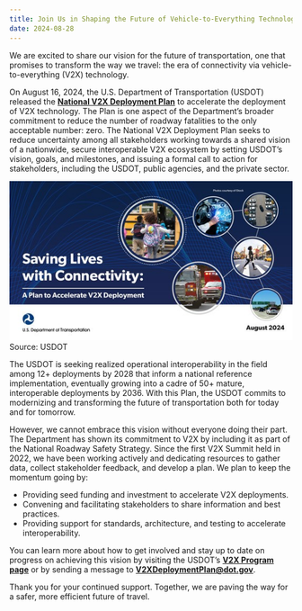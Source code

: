 ```yaml
---
title: Join Us in Shaping the Future of Vehicle-to-Everything Technology
date: 2024-08-28
---
```


We are excited to share our vision for the future of transportation, one that promises to transform the way we travel: the era of connectivity via vehicle-to-everything (V2X) technology.

On August 16, 2024, the U.S. Department of Transportation (USDOT) released the [**National V2X Deployment Plan**](https://www.its.dot.gov/research_areas/emerging_tech/pdf/Accelerate_V2X_Deployment_FINAL.pdf) to accelerate the deployment of V2X technology. The Plan is one aspect of the Department’s broader commitment to reduce the number of roadway fatalities to the only acceptable number: zero. The National V2X Deployment Plan seeks to reduce uncertainty among all stakeholders working towards a shared vision of a nationwide, secure interoperable V2X ecosystem by setting USDOT’s vision, goals, and milestones, and issuing a formal call to action for stakeholders, including the USDOT, public agencies, and the private sector. 

![Saving Lives with Connectivity: A Plan to Accelerate V2X Deployment](press-images/v2x_future.jpg)  
Source: USDOT

The USDOT is seeking realized operational interoperability in the field among 12+ deployments by 2028 that inform a national reference implementation, eventually growing into a cadre of 50+ mature, interoperable deployments by 2036. With this Plan, the USDOT commits to modernizing and transforming the future of transportation both for today and for tomorrow. 

However, we cannot embrace this vision without everyone doing their part. The Department has shown its commitment to V2X by including it as part of the National Roadway Safety Strategy. Since the first V2X Summit held in 2022, we have been working actively and dedicating resources to gather data, collect stakeholder feedback, and develop a plan. We plan to keep the momentum going by:

-   Providing seed funding and investment to accelerate V2X deployments.
-   Convening and facilitating stakeholders to share information and best practices.
-   Providing support for standards, architecture, and testing to accelerate interoperability.

You can learn more about how to get involved and stay up to date on progress on achieving this vision by visiting the USDOT’s [**V2X Program page**](https://www.its.dot.gov/research_areas/emerging_tech/htm/Next_Landing.htm) or by sending a message to [**V2XDeploymentPlan@dot.gov**](mailto:V2XDeploymentPlan@dot.gov).

Thank you for your continued support. Together, we are paving the way for a safer, more efficient future of travel.

